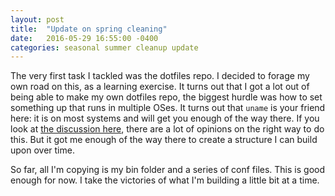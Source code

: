 ```yaml
---
layout: post
title:  "Update on spring cleaning"
date:   2016-05-29 16:55:00 -0400
categories: seasonal summer cleanup update
---
```


The very first task I tackled was the dotfiles repo. I decided to forage my own road on this, as a learning exercise. It turns out that I got a lot out of being able to make my own dotfiles repo, the biggest hurdle was how to set something up that runs in multiple OSes. It turns out that `uname` is your friend here: it is on most systems and will get you enough of the way there. If you look at [the discussion here](http://stackoverflow.com/questions/394230/detect-the-os-from-a-bash-script), there are a lot of opinions on the right way to do this. But it got me enough of the way there to create a structure I can build upon over time.

So far, all I'm copying is my bin folder and a series of conf files. This is good enough for now. I take the victories of what I'm building a little bit at a time.
